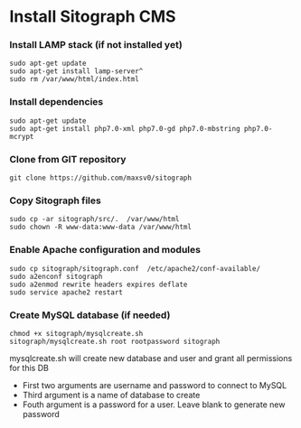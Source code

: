 # Install Sitograph CMS

### Install LAMP stack (if not installed yet)
```
sudo apt-get update
sudo apt-get install lamp-server^
sudo rm /var/www/html/index.html
```

### Install dependencies
```
sudo apt-get update
sudo apt-get install php7.0-xml php7.0-gd php7.0-mbstring php7.0-mcrypt
```

### Clone from GIT repository
```
git clone https://github.com/maxsv0/sitograph
```

### Copy Sitograph files
```
sudo cp -ar sitograph/src/.  /var/www/html
sudo chown -R www-data:www-data /var/www/html
```

### Enable Apache configuration and modules
```
sudo cp sitograph/sitograph.conf  /etc/apache2/conf-available/
sudo a2enconf sitograph
sudo a2enmod rewrite headers expires deflate
sudo service apache2 restart
```

### Create MySQL database (if needed)
```
chmod +x sitograph/mysqlcreate.sh
sitograph/mysqlcreate.sh root rootpassword sitograph
```
mysqlcreate.sh will create new database and user and grant all permissions for this DB
* First two arguments are username and password to connect to MySQL
* Third argument is a name of database to create
* Fouth argument is a password for a user. Leave blank to generate new password
